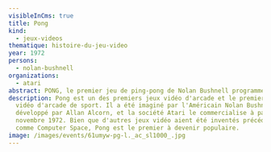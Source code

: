 ```yaml
---
visibleInCms: true
title: Pong
kind:
  - jeux-videos
thematique: histoire-du-jeu-video
year: 1972
persons:
  - nolan-bushnell
organizations:
  - atari
abstract: PONG, le premier jeu de ping-pong de Nolan Bushnell programmé par Al Alcorn.
description: Pong est un des premiers jeux vidéo d'arcade et le premier jeu
  vidéo d'arcade de sport. Il a été imaginé par l'Américain Nolan Bushnell et
  développé par Allan Alcorn, et la société Atari le commercialise à partir de
  novembre 1972. Bien que d'autres jeux vidéo aient été inventés précédemment,
  comme Computer Space, Pong est le premier à devenir populaire.
image: /images/events/61umyw-pg-l._ac_sl1000_.jpg
---
```

